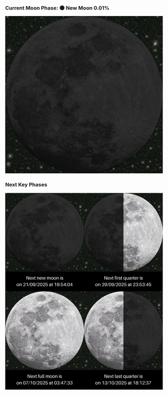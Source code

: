 ### Current Moon Phase: 🌑 New Moon 0.01%
![Moon Phase](moonphase.png)
### Next Key Phases
![Gallery](gallery.png)